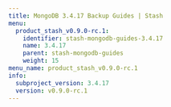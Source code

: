 ```yaml
---
title: MongoDB 3.4.17 Backup Guides | Stash
menu:
  product_stash_v0.9.0-rc.1:
    identifier: stash-mongodb-guides-3.4.17
    name: 3.4.17
    parent: stash-mongodb-guides
    weight: 15
menu_name: product_stash_v0.9.0-rc.1
info:
  subproject_version: 3.4.17
  version: v0.9.0-rc.1
---
```


